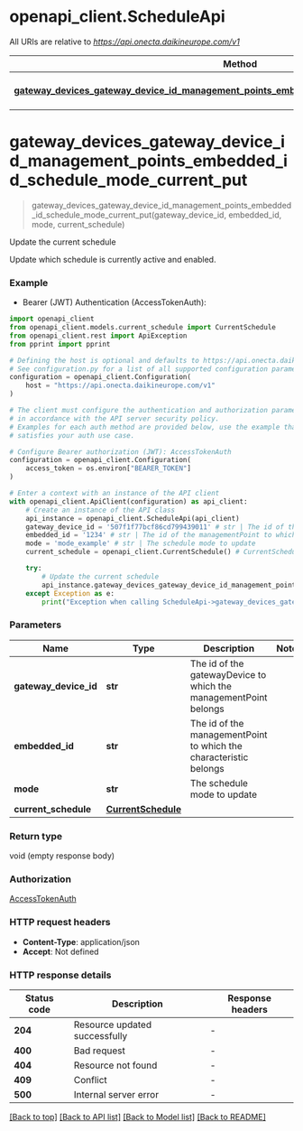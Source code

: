 # openapi_client.ScheduleApi

All URIs are relative to *https://api.onecta.daikineurope.com/v1*

Method | HTTP request | Description
------------- | ------------- | -------------
[**gateway_devices_gateway_device_id_management_points_embedded_id_schedule_mode_current_put**](ScheduleApi.md#gateway_devices_gateway_device_id_management_points_embedded_id_schedule_mode_current_put) | **PUT** /gateway-devices/{gatewayDeviceId}/management-points/{embeddedId}/schedule/{mode}/current | Update the current schedule


# **gateway_devices_gateway_device_id_management_points_embedded_id_schedule_mode_current_put**
> gateway_devices_gateway_device_id_management_points_embedded_id_schedule_mode_current_put(gateway_device_id, embedded_id, mode, current_schedule)

Update the current schedule

Update which schedule is currently active and enabled.

### Example

* Bearer (JWT) Authentication (AccessTokenAuth):

```python
import openapi_client
from openapi_client.models.current_schedule import CurrentSchedule
from openapi_client.rest import ApiException
from pprint import pprint

# Defining the host is optional and defaults to https://api.onecta.daikineurope.com/v1
# See configuration.py for a list of all supported configuration parameters.
configuration = openapi_client.Configuration(
    host = "https://api.onecta.daikineurope.com/v1"
)

# The client must configure the authentication and authorization parameters
# in accordance with the API server security policy.
# Examples for each auth method are provided below, use the example that
# satisfies your auth use case.

# Configure Bearer authorization (JWT): AccessTokenAuth
configuration = openapi_client.Configuration(
    access_token = os.environ["BEARER_TOKEN"]
)

# Enter a context with an instance of the API client
with openapi_client.ApiClient(configuration) as api_client:
    # Create an instance of the API class
    api_instance = openapi_client.ScheduleApi(api_client)
    gateway_device_id = '507f1f77bcf86cd799439011' # str | The id of the gatewayDevice to which the managementPoint belongs
    embedded_id = '1234' # str | The id of the managementPoint to which the characteristic belongs
    mode = 'mode_example' # str | The schedule mode to update
    current_schedule = openapi_client.CurrentSchedule() # CurrentSchedule | 

    try:
        # Update the current schedule
        api_instance.gateway_devices_gateway_device_id_management_points_embedded_id_schedule_mode_current_put(gateway_device_id, embedded_id, mode, current_schedule)
    except Exception as e:
        print("Exception when calling ScheduleApi->gateway_devices_gateway_device_id_management_points_embedded_id_schedule_mode_current_put: %s\n" % e)
```



### Parameters


Name | Type | Description  | Notes
------------- | ------------- | ------------- | -------------
 **gateway_device_id** | **str**| The id of the gatewayDevice to which the managementPoint belongs | 
 **embedded_id** | **str**| The id of the managementPoint to which the characteristic belongs | 
 **mode** | **str**| The schedule mode to update | 
 **current_schedule** | [**CurrentSchedule**](CurrentSchedule.md)|  | 

### Return type

void (empty response body)

### Authorization

[AccessTokenAuth](../README.md#AccessTokenAuth)

### HTTP request headers

 - **Content-Type**: application/json
 - **Accept**: Not defined

### HTTP response details

| Status code | Description | Response headers |
|-------------|-------------|------------------|
**204** | Resource updated successfully |  -  |
**400** | Bad request |  -  |
**404** | Resource not found |  -  |
**409** | Conflict |  -  |
**500** | Internal server error |  -  |

[[Back to top]](#) [[Back to API list]](../README.md#documentation-for-api-endpoints) [[Back to Model list]](../README.md#documentation-for-models) [[Back to README]](../README.md)

